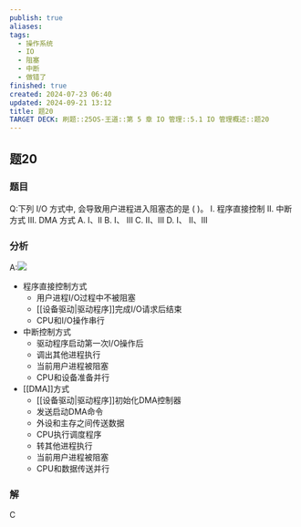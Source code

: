 ```yaml
---
publish: true
aliases: 
tags:
  - 操作系统
  - IO
  - 阻塞
  - 中断
  - 做错了
finished: true
created: 2024-07-23 06:40
updated: 2024-09-21 13:12
title: 题20
TARGET DECK: 刷题::25OS-王道::第 5 章 IO 管理::5.1 IO 管理概述::题20
---
```

## 题20
### 题目
Q:下列 I/O 方式中, 会导致用户进程进入阻塞态的是 ( )。
I. 程序直接控制 
II. 中断方式 III. 
DMA 方式
A. I、II 
B. I、 III 
C. II、III 
D. I、 II、III
### 分析
A:![](https://img.hwenyi.live/202408042027718.webp)
- 程序直接控制方式
  - 用户进程I/O过程中不被阻塞
  - [[设备驱动|驱动程序]]完成I/O请求后结束
  - CPU和I/O操作串行
- 中断控制方式
  - 驱动程序启动第一次I/O操作后
  - 调出其他进程执行
  - 当前用户进程被阻塞
  - CPU和设备准备并行
- [[DMA]]方式
  - [[设备驱动|驱动程序]]初始化DMA控制器
  - 发送启动DMA命令
  - 外设和主存之间传送数据
  - CPU执行调度程序
  - 转其他进程执行
  - 当前用户进程被阻塞
  - CPU和数据传送并行
### 解
C
<!--ID: 1722933074700-->

